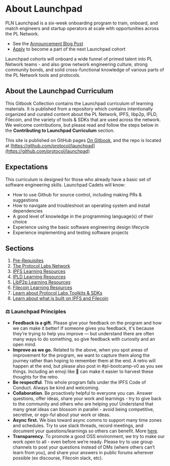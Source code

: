 # About Launchpad

PLN Launchpad is a six-week onboarding program to train, onboard, and match engineers and startup operators at scale with opportunities across the PL Network.

* See the [Announcement Blog Post](https://protocol.ai/blog/announcing-pl-launchpad/)
* [Apply](https://boards.greenhouse.io/protocollabs/jobs/4305898004?gh_src=8ab0a83a4us) to become a part of the next Launchpad cohort

Launchpad cohorts will onboard a wide funnel of primed talent into PL Network teams - and also grow network engineering culture, strong community bonds, and solid cross-functional knowledge of various parts of the PL Network tools and protocols.

## About the Launchpad Curriculum

This Gitbook Collection contains the Launchpad curriculum of learning materials. It is published from a repository which contains intentionally organized and curated content about the PL Network, IPFS, libp2p, IPLD, Filecoin, and the variety of tools & SDKs that are used across the network. We welcome contributions, but please read and follow the steps below in the **Contributing to Launchpad Curriculum** section.

This site is published on GitHub pages [On Gitbook](https://app.gitbook.com/o/-L\_E2woSLfhpBp2IPz9k/s/dJC0yfHL6n4VMktmNXWq/), and the repo is located at [https://github.com/protocol/launchpad](https://github.com/protocol/launchpad)

## Expectations

This curriculum is designed for those who already have a basic set of software engineering skills. Launchpad Cadets will know:

* How to use Github for source control, including making PRs & suggestions
* How to navigate and troubleshoot an operating system and install dependencies
* A good level of knowledge in the programming language(s) of their choice
* Experience using the basic software engineering design lifecycle
* Experience implementing and testing software projects

## Sections

1. [Pre-Requisites](pre-requisites/README.md)
2. [The Protocol Labs Network](protocol-labs-network/README.md)
3. [IPFS Learning Resources](ipfs/README.md)
4. [IPLD Learning Resources](ipld/README.md)
5. [LibP2p Learning Resources](libp2p/README.md)
6. [Filecoin Learning Resources](filecoin/README.md)
7. [Learn about Protocol Labs Toolkits & SDKs](protocol-labs-toolkits-sdks/README.md)
8. [Learn about what is built on IPFS and Filecoin](built-on-ipfs-filecoin/README.md)

### ⚖️ Launchpad Principles

* **Feedback is a gift.** Please give your feedback on the program and how we can make it better! If someone gives you feedback, it's because they’re trying to help you improve — but understand there are often many ways to do something, so give feedback with curiosity and an open mind.
* **Improve as we go.** Related to the above, when you spot areas of improvement for the program, we want to capture them along the journey rather than hoping to remember them at the end. A retro will happen at the end, but please also post in #pl-bootcamp-v0 as you see things. Including an emoji like 🤔 can make it easier to harvest these thoughts for the retro.
* **Be respectful**. This whole program falls under the IPFS Code of Conduct. Always be kind and welcoming.
* **Collaboration**. Be proactively helpful to everyone you can. Answer questions, offer ideas, share your work and learnings - try to give back to the community and others who are helping you! Understand that many great ideas can blossom in parallel - avoid being competitive, secretive, or ego-ful about your work or ideas.
* **Async first.** We bias toward async comms to support many time zones and schedules. Try to use slack threads, record meetings, and document your questions/learnings so others can benefit. More [here](https://app.gitbook.com/s/-M4ooPzkIHGnAcvo99dy/how-we-work/async-work).
* **Transparency.** To promote a good OSS environment, we try to make our work open to all - even before we’re ready. Please try to use group channels to post your questions instead of DMs (where others can’t learn from you), and share your answers in public forums wherever possible (ex discourse, Filecoin slack, etc).

